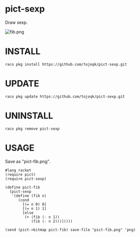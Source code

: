 # pict-sexp
Draw sexp.

![fib.png](https://raw.githubusercontent.com/wiki/tojoqk/pict-sexp/images/fib.png)

# INSTALL
```
raco pkg install https://github.com/tojoqk/pict-sexp.git
```

# UPDATE
```
raco pkg update https://github.com/tojoqk/pict-sexp.git
````

# UNINSTALL
```
raco pkg remove pict-sexp
```

# USAGE
Save as "pict-fib.png".
```
#lang racket
(require pict)
(require pict-sexp)

(define pict-fib
  (pict-sexp
   '(define (fib n)
      (cond
        [(= n 0) 0]
        [(= n 1) 1]
        [else
         (+ (fib (- n 1))
            (fib (- n 2)))]))))

(send (pict->bitmap pict-fib) save-file "pict-fib.png" 'png)
```
